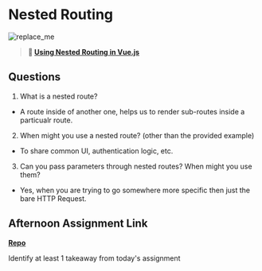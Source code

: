 # Nested Routing

![replace_me](https://codeworks.blob.core.windows.net/public/assets/img/illustrations/placeholder.svg)

> **📖 [Using Nested Routing in Vue.js](https://codeworksacademy.com/fs-student-guide/resources/wk6/04-Child-Routes)**

## Questions

1. What is a nested route?

- A route inside of another one, helps us to render sub-routes inside a particualr route.

2. When might you use a nested route? (other than the provided example)

- To share common UI, authentication logic, etc.

3. Can you pass parameters through nested routes? When might you use them?

- Yes, when you are trying to go somewhere more specific then just the bare HTTP Request.

## Afternoon Assignment Link

**[Repo](https://github.com/Thomas-Daily/<ASSIGNMENT_REPO>)**

Identify at least 1 takeaway from today's assignment
